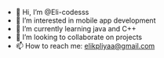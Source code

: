 - 👋 Hi, I’m @Eli-codesss
- 👀 I’m interested in mobile app development
- 🌱 I’m currently learning java and C++
- 💞️ I’m looking to collaborate on projects
- 📫 How to reach me: elikpliyaa@gmail.com


